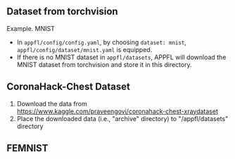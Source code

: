 ## Dataset from torchvision
Example. MNIST
- In ```appfl/config/config.yaml```, by choosing ```dataset: mnist```, ```appfl/config/dataset/mnist.yaml``` is equipped.
- If there is no MNIST dataset in ```appfl/datasets```, APPFL will download the MNIST dataset from torchvision and store it in this directory. 

## CoronaHack-Chest Dataset 
  1. Download the data from https://www.kaggle.com/praveengovi/coronahack-chest-xraydataset
  2. Place the downloaded data (i.e., "archive" directory) to "/appfl/datasets" directory

## FEMNIST

